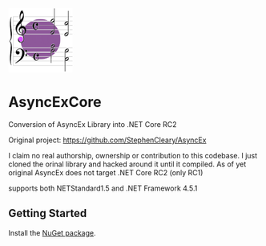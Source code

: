 ![Logo](icon.png)

# AsyncExCore
Conversion of AsyncEx Library into .NET Core RC2

Original project: https://github.com/StephenCleary/AsyncEx

I claim no real authorship, ownership or contribution to this codebase. I just cloned the orinal library and hacked around it until it compiled.
As of yet original AsyncEx does not target .NET Core RC2 (only RC1)

supports both NETStandard1.5 and .NET Framework 4.5.1

## Getting Started

Install the [NuGet package](http://www.nuget.org/packages/Nito.AsyncEx.Core).
